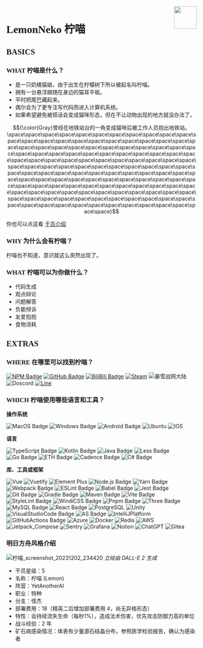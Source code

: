 <img align="right" src="https://images.weserv.nl/?url=avatars.githubusercontent.com/u/17664845?v=4&h=300&w=300&fit=cover&mask=circle&maxage=7d" height="60" width="60" />

# <span style="font-family:Trebuchet MS;">LemonNeko 柠喵</span>
## <span style="font-family:Trebuchet MS;">BASICS</span>
### <span style="font-family:Trebuchet MS;">WHAT 柠喵是什么？</span>
  
- 是一只奶橘猫娘，由于出生在柠檬树下所以被起名叫柠喵。
- 拥有一台悬浮跟随在身边的猫耳平板。
- 平时把尾巴藏起来。
- 偶尔会为了更专注写代码而进入计算机系统。
- 如果希望避免被搭话会变成猫咪形态，但在不让动物出现的地方就没办法了。

$${\color{Gray}曾经在地铁站台的一角变成猫咪后被工作人员抱出地铁站。\space\space\space\space\space\space\space\space\space\space\space\space\space\space\space\space\space\space\space\space\space\space\space\space\space\space\space\space\space\space\space\space\space\space\space\space\space\space\space\space\space\space\space\space\space\space\space\space\space\space\space\space\space\space\space\space\space\space\space\space\space\space\space\space\space\space\space\space\space\space\space\space\space\space\space\space\space\space\space\space\space\space\space\space\space\space\space\space\space\space\space\space\space\space\space\space\space\space\space\space\space\space\space\space\space\space\space\space\space\space\space\space\space\space\space\space\space\space\space\space\space\space\space\space\space\space\space\space\space\space\space\space\space\space\space\space}$$

你也可以点这看 [干员介绍](#明日方舟风格介绍)

### <span style="font-family:Trebuchet MS;">WHY 为什么会有柠喵？</span>
柠喵也不知道，意识就这么突然出现了。

### <span style="font-family:Trebuchet MS;">WHAT 柠喵可以为你做什么？</span>
- 代码生成
- 观点辩论
- 问题解答
- 负能倾诉
- 友爱抱抱
- 食物消耗

## <span style="font-family:Trebuchet MS;">EXTRAS</span>
### <span style="font-family:Trebuchet MS;">WHERE 在哪里可以找到柠喵？</span>
[![NPM Badge][NPM-Badge]][NPM-Link]
[![GitHub Badge][GitHub-Badge]][GitHub-Link]
[![BiliBili Badge][Bilibili-Badge]][Bilibili-Link]
[![Steam](https://img.shields.io/badge/-LemonNeko-000000?&logo=steam&logoColor=white)](https://steamcommunity.com/id/lemonneko_cn/)
![暴雪战网大陆](https://img.shields.io/badge/-%E6%88%98%E7%BD%91%E5%A4%A7%E9%99%86%E5%8C%BA%20RabiNeko%235496-148EFF?&logo=battle.net&logoColor=white)
![Doscord](https://img.shields.io/badge/-Discord%20LemonNeko%232262-5865F2?&logo=discord&logoColor=white)
[![Line](https://img.shields.io/badge/-LemonNekoL-00C300?&logo=line&logoColor=white)](https://line.me/ti/p/oLRH6tJNgy)

### <span style="font-family:Trebuchet MS;">WHICH 柠喵使用哪些语言和工具？</span>
**操作系统**

![MacOS Badge][MacOS-Badge]
![Windows Badge][Windows-Badge]
![Android Badge][Android-Badge]
![Ubuntu][Ubuntu]
![IOS][IOS]

**语言**

![TypeScript Badge][TypeScript-Badge]
![Kotlin Badge][Kotlin-Badge]
![Java Badge][Java-Badge]
![Less Badge][Less-Badge]
![Go Badge](https://img.shields.io/badge/-Go-00ADD8?&logo=go&logoColor=white)
![ETH Badge](https://img.shields.io/badge/-Solidity-363636?&logo=solidity&logoColor=white)
![Cadence Badge](https://img.shields.io/badge/-Cadence-00ef8b)
![C# Badge](https://img.shields.io/badge/-C%23-239120?&logo=csharp&logoColor=white)

**库、工具或框架**

![Vue][Vue]
![Vuetify][Vuetify]
![Element Plus][Element]
![Node.js Badge][Node.js-Badge]
![Yarn Badge][Yarn-Badge]
![Webpack Badge][Webpack-Badge]
![ESLint Badge][ESLint-Badge]
![Babel Badge][Babel-Badge]
![Jest Badge][Jest-Badge]
![Git Badge][Git-Badge]
![Gradle Badge][Gradle-Badge]
![Maven Badge][Maven-Badge]
![Vite Badge](https://img.shields.io/badge/-Vite-646CFF?&logo=vite&logoColor=white)
![StyleLint Badge](https://img.shields.io/badge/-StyleLint-263238?&logo=stylelint&logoColor=white)
![WindiCSS Badge](https://img.shields.io/badge/-WindiCSS-48B0F1?&logo=windicss&logoColor=white)
![Pnpm Badge](https://img.shields.io/badge/-Pnpm-F69220?&logo=pnpm&logoColor=white)
![Three Badge](https://img.shields.io/badge/-Three-000000?&logo=three.js&logoColor=white)
![MySQL Badge](https://img.shields.io/badge/-MySQL-4479A1?&logo=mysql&logoColor=white)
![React Badge](https://img.shields.io/badge/-React-61DAFB?&logo=react&logoColor=black)
![PostgreSQL](https://img.shields.io/badge/-PostgreSQL-4169E1?&logo=postgresql&logoColor=white)
![Unity](https://img.shields.io/badge/-Unity-FFFFFF?&logo=unity&logoColor=black)
![VisualStudioCode Badge][VisualStudioCode-Badge]
![AS Badge][AS-Badge]
![IntelliJPlatform](https://img.shields.io/badge/-Jetbrains-000000?&logo=jetbrains&logoColor=white)
![GitHubActions Badge][GitHubActions-Badge]
![Azure](https://img.shields.io/badge/-Azure-0078D4?&logo=microsoftazure&logoColor=white)
![Docker](https://img.shields.io/badge/-Docker-2496ED?&logo=docker&logoColor=white)
![Redis](https://img.shields.io/badge/-Redis-DC382D?&logo=redis&logoColor=white)
![AWS](https://img.shields.io/badge/-AWS-232F3E?&logo=amazonaws&logoColor=white)
![Jetpack_Compose](https://img.shields.io/badge/-Jetpack%20Compose-4285F4?&logo=jetpackcompose&logoColor=white)
![Sentry](https://img.shields.io/badge/-Sentry-362D59?&logo=sentry&logoColor=white)
![Grafana](https://img.shields.io/badge/-Grafana-F46800?&logo=grafana&logoColor=white)
![Notion](https://img.shields.io/badge/-Notion-000000?&logo=notion&logoColor=white)
![ChatGPT](https://img.shields.io/badge/-ChatGPT-412991?&logo=openai&logoColor=white)
![Gitea](https://img.shields.io/badge/-Gitea-609926?&logo=gitea&logoColor=white)

<!--以下是图标指向的链接-->
[GitHub-Link]: https://github.com/LemonNekoGH "GitHub Link"
[NPM-Link]: https://www.npmjs.com/~lemon_neko "NPM Link"
[Bilibili-Link]: https://space.bilibili.com/5325421 "Bilibili Link"

<!-- 以下是图标的链接 -->
[GitHub-Badge]: https://img.shields.io/badge/-@LemonNekoGH-%23181717?&logo=github&logoColor=white "GitHub Badge"
[NPM-Badge]: https://img.shields.io/badge/-@lemon_neko-%23CB3837?&logo=npm&logoColor=white "NPM Badge"
[Bilibili-Badge]: https://img.shields.io/badge/-@LemonNeko柠喵-fc7299?&logo=bilibili&logoColor=white "Bilibili Badge"
[IDEA]: https://img.shields.io/badge/-Intellij_IDEA-000?logo=intellij-idea&logoColor=white "IDEA"
[WS]: https://img.shields.io/badge/-WebStorm-000?logo=webstorm&logoColor=white "WS"
[Vue]: https://img.shields.io/badge/-Vue-4FC08D?logo=vue.js&logoColor=white "Vue"
[Element]: https://img.shields.io/badge/-Element-0DBD8B?logo=element&logoColor=white "Element"
[Vuetify]: https://img.shields.io/badge/-Vuetify-1867C0?logo=vuetify&logoColor=white "Vuetify"
[IOS]: https://img.shields.io/badge/-iOS-000?logo=apple&logoColor=white "IOS"
[Ubuntu]: https://img.shields.io/badge/-Ubuntu-E95420?logo=ubuntu&logoColor=white "Ubuntu"
[TypeScript-Badge]: https://img.shields.io/badge/-TypeScript-%23007ACC?&logo=typescript&logoColor=white "TypeScript Badge"
[Git-Badge]: https://img.shields.io/badge/-Git-%23F05032?&logo=git&logoColor=white "Git Badge"
[Less-Badge]: https://img.shields.io/badge/-Less-%23CC6699?&logo=less&logoColor=white "Less Badge"
[Jest-Badge]: https://img.shields.io/badge/-Jest-%23C21325?&logo=jest&logoColor=white "Jest Badge"
[Yarn-Badge]: https://img.shields.io/badge/-Yarn-%232C8EBB?&logo=yarn&logoColor=white "Yarn Badge"
[Babel-Badge]: https://img.shields.io/badge/-Babel-%23F9DC3E?&logo=babel&logoColor=black "Babel Badge"
[ESLint-Badge]: https://img.shields.io/badge/-ESLint-%234B32C3?&logo=eslint&logoColor=white "ESLint Badge"
[Node.js-Badge]: https://img.shields.io/badge/-Node.js-%23339933?&logo=node.js&logoColor=white "Node.js Badge"
[Webpack-Badge]: https://img.shields.io/badge/-Webpack-%238DD6F9?&logo=webpack&logoColor=black "Webpack Badge"
[Windows-Badge]: https://img.shields.io/badge/-Windows-%230078D6?&logo=windows&logoColor=white "Windows Badge"
[GitHubActions-Badge]: https://img.shields.io/badge/-GitHub_Actions-%232088FF?&logo=github-actions&logoColor=white "GitHub Actions Badge"
[VisualStudioCode-Badge]: https://img.shields.io/badge/-Visual_Studio_Code-%23007ACC?&logo=visual-studio-code&logoColor=white "Visual Studio Code Badge"
[MacOS-Badge]: https://img.shields.io/badge/-macOS-%23999999?&logo=apple&logoColor=white "macOS Badge"
[AS-Badge]: https://img.shields.io/badge/-Android_Studio-3DDC84?&logo=android-studio&logoColor=white "AS Badge"
[Kotlin-Badge]: https://img.shields.io/badge/-Kotlin-red?&logo=kotlin&logoColor=white "Kotlin Badge"
[Java-Badge]: https://img.shields.io/badge/-Java-orange?&logo=java&logoColor=white "Java Badge"
[Gradle-Badge]: https://img.shields.io/badge/-Gradle-02303A?logo=gradle&logoColor=white "Gradle Badge"
[Maven-Badge]: https://img.shields.io/badge/-Apache_Maven-C71A36?logo=apache-maven&logoColor=white "Maven Badge"
[Android-Badge]: https://img.shields.io/badge/-Android-3DDC84?logo=android&logoColor=white "Android Badge"

<div id="明日方舟风格介绍"></div>

### 明日方舟风格介绍
![柠喵_screenshot_20231202_234420](https://github.com/LemonNekoGH/LemonNekoGH/assets/17664845/c43344f1-9656-400b-b007-0e86b30358f7)
*立绘由 DALL-E 2 生成*

- 干员星级：5
- 名称：柠喵 (Lemon)
- 阵营：YetAnotherAI
- 职业：特种
- 分支：怪杰
- 部署费用：18（精英二后增加部署费用 4，尚无异格形态）
- 特性：会持续流失生命（每秒1%），造成法术伤害，优先攻击防御力高的单位
- 战斗经验：2 年
- 矿石病感染情况：体表有少量源石结晶分布，参照医学检验报告，确认为感染者
